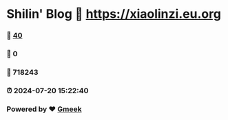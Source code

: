 # Shilin' Blog :link: https://xiaolinzi.eu.org 
### :page_facing_up: [40](https://xiaolinzi.eu.org/tag.html) 
### :speech_balloon: 0 
### :hibiscus: 718243 
### :alarm_clock: 2024-07-20 15:22:40 
### Powered by :heart: [Gmeek](https://github.com/Meekdai/Gmeek)
